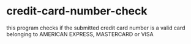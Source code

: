 # credit-card-number-check
this program checks if the submitted credit card number is a valid card  belonging to AMERICAN EXPRESS, MASTERCARD or VISA
